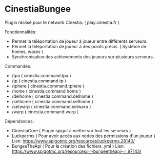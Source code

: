 # CinestiaBungee

Plugin réalisé pour le network Cinestia. ( play.cinestia.fr )

Fonctionnalités:
 - Permet la téléportation de joueur à joueur entre différents serveurs.
 - Permet la téléportation de joueur à des points précis. ( Système de homes, warps )
 - Synchronisation des achievements des joueurs sur plusieurs serveurs.
 
 Commandes:
  - /tpa ( cinestia.command.tpa )
  - /tp ( cinestia.command.tp )
  - /tphere ( cinestia.command.tphere )
  - /home ( cinestia.command.home )
  - /delhome ( cinestia.command.delhome )
  - /sethome ( cinestia.command.sethome )
  - /setwarp ( cinestia.command.setwarp )
  - /warp ( cinestia.command.warp )
  
Dépendances:
  - CinestiaCore ( Plugin spigot à mettre sur tout les serveurs )
  - Luckperms ( Pour avoir accès aux nodes des permissions d'un joueur ) Lien: https://www.spigotmc.org/resources/luckperms.28140/
  - BungeeTheApi ( Pour la création des fichiers .yml ) Lien: https://www.spigotmc.org/resources/✅-bungeetheapi-✅.87143/
